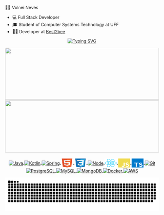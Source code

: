 🧍‍♂️ Volnei Neves

- 💻 Full Stack Developer
- 🎓 Student of Computer Systems Technology at UFF
- 👨‍💻 Developer at [Best2bee](https://best2bee.com.br)

<div>
 <div align="center">
 
  [![Typing SVG](https://readme-typing-svg.herokuapp.com/?color=552583&size=35&center=true&vCenter=true&width=1000&lines=Olá+eu+sou+o+Volnei+Neves👋;Hi+there+I'm+Volnei+Neves👋;Hola+soy+Volnei+Neves👋;你好，我是Volnei+Neves👋;Hallo,+ich+bin+Volnei+Neves👋;Ciao,+sono+Volnei+Neves👋;こんにちは、私はVolnei+Nevesです👋)](https://git.io/typing-svg)

  <a href="https://github.com/volneineves">
  <img height="170em" width="100%" src="https://github-readme-stats.vercel.app/api?username=volneineves&show_icons=true&theme=tokyonight&include_all_commits=true&count_private=true"/>
  <img height="170em" width="100%" src="https://github-readme-stats.vercel.app/api/top-langs/?username=volneineves&layout=compact&langs_count=7&theme=tokyonight"/>
 </div>
 </div>
 
 <div style="display: inline_block" align="center"><br>
    <img align="center" alt="Java" height="30" width="40" src="https://cdn.jsdelivr.net/gh/devicons/devicon/icons/java/java-original.svg" />
    <img align="center" alt="Kotlin" height="30" width="40" src="https://cdn.jsdelivr.net/gh/devicons/devicon/icons/kotlin/kotlin-original.svg" />
    <img align="center" alt="Spring" height="30" width="40" src="https://cdn.jsdelivr.net/gh/devicons/devicon/icons/spring/spring-original.svg" />
    <img align="center" alt="HTML" height="30" width="40" src="https://raw.githubusercontent.com/devicons/devicon/master/icons/html5/html5-original.svg">
    <img align="center" alt="CSS" height="30" width="40" src="https://raw.githubusercontent.com/devicons/devicon/master/icons/css3/css3-original.svg">
    <img align="center" alt="Node" height="30" width="40" src="https://cdn.jsdelivr.net/npm/simple-icons@3.13.0/icons/node-dot-js.svg">
    <img align="center" alt="React" height="30" width="40" src="https://raw.githubusercontent.com/devicons/devicon/master/icons/react/react-original.svg">
    <img align="center" alt="JavaScript" height="30" width="40" src="https://raw.githubusercontent.com/devicons/devicon/master/icons/javascript/javascript-plain.svg">
    <img align="center" alt="TypeScript" height="30" width="40" src="https://raw.githubusercontent.com/devicons/devicon/master/icons/typescript/typescript-plain.svg"> 
    <img align="center" alt="Git" height="30" width="40" src="https://cdn.jsdelivr.net/gh/devicons/devicon/icons/git/git-original.svg" />  
    <img align="center" alt="PostgreSQL" height="30" width="40" src="https://cdn.jsdelivr.net/gh/devicons/devicon/icons/postgresql/postgresql-original.svg" />
    <img align="center" alt="MySQL" height="30" width="40" src="https://cdn.jsdelivr.net/gh/devicons/devicon/icons/mysql/mysql-original.svg" />
    <img align="center" alt="MongoDB" height="30" width="40" src="https://cdn.jsdelivr.net/gh/devicons/devicon/icons/mongodb/mongodb-original.svg" />
    <img align="center" alt="Docker" height="30" width="40" src="https://cdn.jsdelivr.net/gh/devicons/devicon/icons/docker/docker-original.svg" />
    <img align="center" alt="AWS" height="30" width="40" src="https://cdn.jsdelivr.net/npm/simple-icons@3.13.0/icons/amazonaws.svg" />
  </div>

![Snake animation](https://github.com/volneineves/volneineves/blob/output/dark.svg)

</div>
